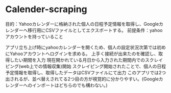 # Calender-scraping

目的：Yahooカレンダーに格納された個人の日程予定情報を取得し、Googleカレンダーへ移行用にCSVファイルとしてエクスポートする。
前提条件：yahooアカウントを持っていること

アプリ立ち上げ時にyahooカレンダーを開くため、個人の設定状況次第では初めにYahooアカウントへログインを求める。
上手く接続が出来たのを確認し、取得したい期間を入力
現在開かれている月日から入力された期間内でのスクレイピング(web上での情報収集)開始
スクレイピング開始されたことで、個人の日程予定情報を取得し、取得したデータはCSVファイルにて出力
このアプリでは2つ出されるが、並べ替えされてる2つ目の方が視覚的に分かりやすい。(Googleカレンダーへのインポートはどちらのでも構わない。)

